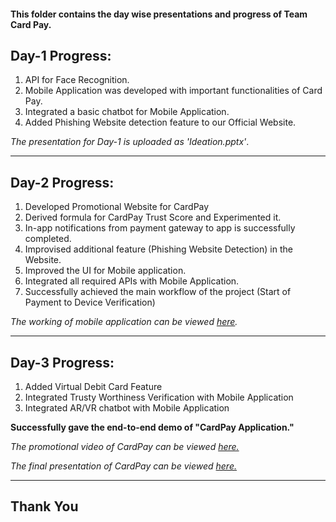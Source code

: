 #### This folder contains the day wise presentations and progress of Team Card Pay.

## Day-1 Progress:
  1. API for Face Recognition.
  2. Mobile Application was developed with important functionalities of Card Pay.
  3. Integrated a basic chatbot for Mobile Application.
  4. Added Phishing Website detection feature to our Official Website.
 
 *The presentation for Day-1 is uploaded as 'Ideation.pptx'*.
 
 ----------------------------
## Day-2 Progress:
1) Developed Promotional Website for CardPay
2) Derived formula for CardPay Trust Score and Experimented it.
3) In-app notifications from payment gateway to app is successfully completed.
4) Improvised additional feature (Phishing Website Detection) in the Website.
5) Improved the UI for Mobile application.
6) Integrated all required APIs with Mobile Application.
7) Successfully achieved the main workflow of the project (Start of Payment to Device Verification)
 
 *The working of mobile application can be viewed [here](https://www.youtube.com/watch?v=asMZSIjaYM4&feature=emb_title).*
 
 -------------------------------
## Day-3 Progress:
1) Added Virtual Debit Card Feature
2) Integrated Trusty Worthiness Verification with Mobile Application
3) Integrated AR/VR chatbot with Mobile Application

**Successfully gave the end-to-end demo of "CardPay Application."**

*The promotional video of CardPay can be viewed [here.](https://twitter.com/kumartharun435/status/1285588266914156544?s=08)*

*The final presentation of CardPay can be viewed [here.](https://www.canva.com/design/DAEC-1YqV8w/45K3mWZZLnPhmB82QDPqsg/view?utm_content=DAEC-1YqV8w&utm_campaign=designshare&utm_medium=link&utm_source=sharebutton)*

-------------------------

## Thank You
